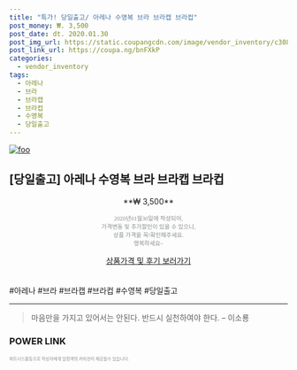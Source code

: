 ```yaml
--- 
title: "특가! 당일출고/ 아레나 수영복 브라 브라캡 브라컵" 
post_money: ₩. 3,500 
post_date: dt. 2020.01.30 
post_img_url: https://static.coupangcdn.com/image/vendor_inventory/c308/66ce3a3ab4c3d6f3ee269a799c00c247853545d2d82cac9f8c41737cfa8c.jpg 
post_link_url: https://coupa.ng/bnFXkP 
categories: 
  - vendor_inventory 
tags: 
  - 아레나 
  - 브라 
  - 브라캡 
  - 브라컵 
  - 수영복 
  - 당일출고 
--- 
```

[![foo](https://static.coupangcdn.com/image/vendor_inventory/c308/66ce3a3ab4c3d6f3ee269a799c00c247853545d2d82cac9f8c41737cfa8c.jpg)](https://coupa.ng/bnFXkP) 

## [당일출고] 아레나 수영복 브라 브라캡 브라컵 
<p style="text-align: center;">**₩ 3,500**</p> 
<p style="text-align: center;"><span style="color: #898c8f; font-family: Georgia,Times,serif; font-size: 0.75em;">2020년01월30일에 작성되어, <br>가격변동 및 추가할인이 있을 수 있으니,<br> 상품 가격을 꼭!확인해주세요.<br>행복하세요~</span> 
</p>	 
<div markdown="0" style="text-align: center;"><a href="https://coupa.ng/bnFXkP" class="btn btn--success">상품가격 및 후기 보러가기</a></div> 
<br><br> 
  #아레나 #브라 #브라캡 #브라컵 #수영복 #당일출고 
<hr> 

> 마음만을 가지고 있어서는 안된다. 반드시 실천하여야 한다. – 이소룡 


### POWER LINK


<span style="color: #898c8f; font-family: Georgia,Times,serif; font-size: 0.55em;">파트너스활동으로 작성자에게 일정액의 커미션이 제공될수 있습니다.</span> 
